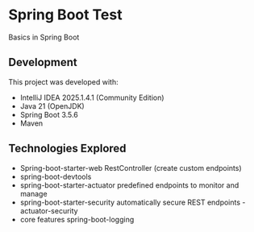 # Spring Boot Test
Basics in Spring Boot

## Development
This project was developed with:
- IntelliJ IDEA 2025.1.4.1 (Community Edition)
- Java 21 (OpenJDK)
- Spring Boot 3.5.6
- Maven

## Technologies Explored
- Spring-boot-starter-web
    RestController (create custom endpoints)
- spring-boot-devtools
- spring-boot-starter-actuator
    predefined endpoints to monitor and manage
- spring-boot-starter-security
    automatically secure REST endpoints - actuator-security    
- core features 
    spring-boot-logging